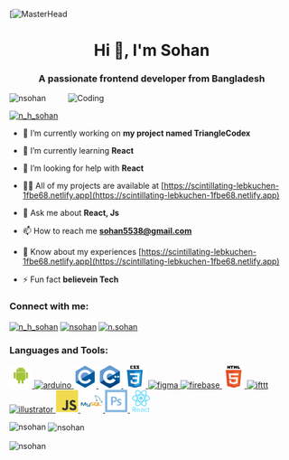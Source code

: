 [![MasterHead](https://user-images.githubusercontent.com/50475752/222752444-42c970e6-ead1-47a8-9dcc-20ee9917d76b.jpg)


<h1 align="center">Hi 👋, I'm Sohan</h1>
<h3 align="center">A passionate frontend developer from Bangladesh</h3>

<img align="right" alt="Coding" width="400" src="https://user-images.githubusercontent.com/69011963/137184767-79a13ec7-1bb3-4341-a6da-3a149c9c159a.gif">

<p align="left"> <img src="https://komarev.com/ghpvc/?username=nsohan&label=Profile%20views&color=0e75b6&style=flat" alt="nsohan" /> </p>


<p align="left"> <a href="https://twitter.com/n_h_sohan" target="blank"><img src="https://img.shields.io/twitter/follow/n_h_sohan?logo=twitter&style=for-the-badge" alt="n_h_sohan" /></a> </p>

- 🔭 I’m currently working on **my project named TriangleCodex**

- 🌱 I’m currently learning **React**

- 🤝 I’m looking for help with **React**

- 👨‍💻 All of my projects are available at [https://scintillating-lebkuchen-1fbe68.netlify.app](https://scintillating-lebkuchen-1fbe68.netlify.app)

- 💬 Ask me about **React, Js**

- 📫 How to reach me **sohan5538@gmail.com**

- 📄 Know about my experiences [https://scintillating-lebkuchen-1fbe68.netlify.app](https://scintillating-lebkuchen-1fbe68.netlify.app)

- ⚡ Fun fact **believein Tech**

<h3 align="left">Connect with me:</h3>
<p align="left">
<a href="https://twitter.com/n_h_sohan" target="blank"><img align="center" src="https://raw.githubusercontent.com/rahuldkjain/github-profile-readme-generator/master/src/images/icons/Social/twitter.svg" alt="n_h_sohan" height="30" width="40" /></a>
<a href="https://linkedin.com/in/nsohan" target="blank"><img align="center" src="https://raw.githubusercontent.com/rahuldkjain/github-profile-readme-generator/master/src/images/icons/Social/linked-in-alt.svg" alt="nsohan" height="30" width="40" /></a>
<a href="https://fb.com/n.sohan" target="blank"><img align="center" src="https://raw.githubusercontent.com/rahuldkjain/github-profile-readme-generator/master/src/images/icons/Social/facebook.svg" alt="n.sohan" height="30" width="40" /></a>
</p>

<h3 align="left">Languages and Tools:</h3>
<p align="left"> <a href="https://developer.android.com" target="_blank" rel="noreferrer"> <img src="https://raw.githubusercontent.com/devicons/devicon/master/icons/android/android-original-wordmark.svg" alt="android" width="40" height="40"/> </a> <a href="https://www.arduino.cc/" target="_blank" rel="noreferrer"> <img src="https://cdn.worldvectorlogo.com/logos/arduino-1.svg" alt="arduino" width="40" height="40"/> </a> <a href="https://www.cprogramming.com/" target="_blank" rel="noreferrer"> <img src="https://raw.githubusercontent.com/devicons/devicon/master/icons/c/c-original.svg" alt="c" width="40" height="40"/> </a> <a href="https://www.w3schools.com/cpp/" target="_blank" rel="noreferrer"> <img src="https://raw.githubusercontent.com/devicons/devicon/master/icons/cplusplus/cplusplus-original.svg" alt="cplusplus" width="40" height="40"/> </a> <a href="https://www.w3schools.com/css/" target="_blank" rel="noreferrer"> <img src="https://raw.githubusercontent.com/devicons/devicon/master/icons/css3/css3-original-wordmark.svg" alt="css3" width="40" height="40"/> </a> <a href="https://www.figma.com/" target="_blank" rel="noreferrer"> <img src="https://www.vectorlogo.zone/logos/figma/figma-icon.svg" alt="figma" width="40" height="40"/> </a> <a href="https://firebase.google.com/" target="_blank" rel="noreferrer"> <img src="https://www.vectorlogo.zone/logos/firebase/firebase-icon.svg" alt="firebase" width="40" height="40"/> </a> <a href="https://www.w3.org/html/" target="_blank" rel="noreferrer"> <img src="https://raw.githubusercontent.com/devicons/devicon/master/icons/html5/html5-original-wordmark.svg" alt="html5" width="40" height="40"/> </a> <a href="https://ifttt.com/" target="_blank" rel="noreferrer"> <img src="https://www.vectorlogo.zone/logos/ifttt/ifttt-ar21.svg" alt="ifttt" width="40" height="40"/> </a> <a href="https://www.adobe.com/in/products/illustrator.html" target="_blank" rel="noreferrer"> <img src="https://www.vectorlogo.zone/logos/adobe_illustrator/adobe_illustrator-icon.svg" alt="illustrator" width="40" height="40"/> </a> <a href="https://developer.mozilla.org/en-US/docs/Web/JavaScript" target="_blank" rel="noreferrer"> <img src="https://raw.githubusercontent.com/devicons/devicon/master/icons/javascript/javascript-original.svg" alt="javascript" width="40" height="40"/> </a> <a href="https://www.mysql.com/" target="_blank" rel="noreferrer"> <img src="https://raw.githubusercontent.com/devicons/devicon/master/icons/mysql/mysql-original-wordmark.svg" alt="mysql" width="40" height="40"/> </a> <a href="https://www.photoshop.com/en" target="_blank" rel="noreferrer"> <img src="https://raw.githubusercontent.com/devicons/devicon/master/icons/photoshop/photoshop-line.svg" alt="photoshop" width="40" height="40"/> </a> <a href="https://reactjs.org/" target="_blank" rel="noreferrer"> <img src="https://raw.githubusercontent.com/devicons/devicon/master/icons/react/react-original-wordmark.svg" alt="react" width="40" height="40"/> </a> </p>

<p><img align="left" src="https://github-readme-stats.vercel.app/api/top-langs?username=nsohan&show_icons=true&locale=en&layout=compact" alt="nsohan" /></p>

<p>&nbsp;<img align="center" src="https://github-readme-stats.vercel.app/api?username=nsohan&show_icons=true&locale=en" alt="nsohan" /></p>

<p><img align="center" src="https://github-readme-streak-stats.herokuapp.com/?user=nsohan&" alt="nsohan" /></p>
